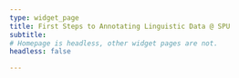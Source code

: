 ```yaml
---
type: widget_page
title: First Steps to Annotating Linguistic Data @ SPU
subtitle: 
# Homepage is headless, other widget pages are not.
headless: false

---
```

